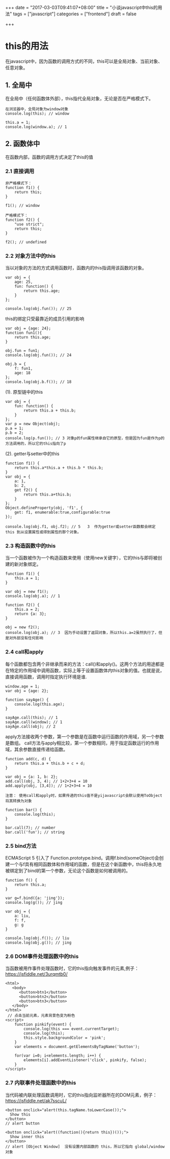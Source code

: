 +++
date = "2017-03-03T09:41:07+08:00"
title = "小谈javascript中this的用法"
tags = ["javascript"]
categories = ["frontend"]
draft = false

+++
# this的用法
在javascript中，因为函数的调用方式的不同，this可以是全局对象、当前对象、任意对象。
## 1. 全局中
在全局中（任何函数体外部），this指代全局对象，无论是否在严格模式下。
```
在浏览器中，全局对象为window对象
console.log(this); // window

this.a = 1;
console.log(window.a); // 1
```
## 2. 函数体中
在函数内部，函数的调用方式决定了this的值
### 2.1 直接调用
```
非严格模式下：
function f1() {
    return this;
}

f1(); // window

严格模式下：
function f2() {
    "use strict";
    return this;
}

f2(); // undefined
```
<!--more-->
### 2.2 对象方法中的this
当以对象的方法的方式调用函数时，函数内的this指调用该函数的对象。
```
var obj = {
    age: 25,
    fun: function() {
        return this.age;
    }
};

console.log(obj.fun()); // 25
```
this的绑定只受最靠近的成员引用的影响
```
var obj = {age: 24};
function fun1(){
    return this.age;
}

obj.fun = fun1;
console.log(obj.fun()); // 24

obj.b = {
    f: fun1,
    age: 18
};
console.log(obj.b.f()); // 18
```
(1). 原型链中的this
```
var obj = {
	fun: function() {
		return this.a + this.b;
	}
};
var p = new Object(obj);
p.a = 1;
p.b = 2;
console.log(p.fun()); // 3 对象p的fun属性继承自它的原型，但是因为fun是作为p的方法调用的，所以它的this指向了p
```
(2). getter与setter中的this
```
function f1() {
	return this.a*this.a + this.b * this.b;
}
var obj = {
	a: 1,
	b: 2,
	get f2() {
		return this.a+this.b;
	}
};
Object.defineProperty(obj, 'f1', {
	get: f1, enumerable:true,configurable:true
});

console.log(obj.f1, obj.f2); // 5   3  作为getter或setter函数都会绑定 this 到从设置属性或得到属性的那个对象。
```
### 2.3 构造函数中的this
当一个函数被作为一个构造函数来使用（使用new关键字），它的this与即将被创建的新对象绑定。
```
function f1() {
    this.a = 1;
}

var obj = new f1();
console.log(obj.a); // 1

function f2() {
    this.a = 2;
    return {a: 3};
}

obj = new f2();
console.log(obj.a); // 3  因为手动设置了返回对象，所以this.a=2虽然执行了，但是对外部没有任何影响
```
### 2.4 call和apply
每个函数都包含两个非继承而来的方法：call()和apply()。这两个方法的用途都是在特定的作用域中调用函数，实际上等于设置函数体内this对象的值。也就是说，直接调用函数，调用时指定执行环境是谁.
```
window.age = 1;
var obj = {age: 2};

function sayAge() {
    console.log(this.age);
}

sayAge.call(this); // 1
sayAge.call(window); // 1
sayAge.call(obj); // 2
```
apply方法接收两个参数，第一个参数是在函数中运行函数的作用域，另一个参数是数组。
call方法与apply相比较，第一个参数相同，用于指定函数运行的作用域，其余参数直接传递给函数。
```
function add(c, d) {
    return this.a + this.b + c + d;
}

var obj = {a: 1, b: 2};
add.call(obj, 3, 4); // 1+2+3+4 = 10
add.apply(obj, [3,4]); // 1+2+3+4 = 10

注意： 使用call和apply时，如果传递的this值不是yijavascript会默认使用ToObject将其转换为对象

function bar() {
    console.log(this);
}

bar.call(7); // number
bar.call('fun'); // string
```
### 2.5 bind方法
ECMAScript 5 引入了 Function.prototype.bind。调用f.bind(someObject)会创建一个与f具有相同函数体和作用域的函数，但是在这个新函数中，this将永久地被绑定到了bind的第一个参数，无论这个函数是如何被调用的。
```
function f() {
	return this.a;
}

var g=f.bind({a: 'jing'});
console.log(g()); // jing

var obj = {
    a: liu,
    f: f,
    g: g
}

console.log(obj.f()); // liu
console.log(obj.g()); // jing
```
### 2.6 DOM事件处理函数中的this
当函数被用作事件处理函数时，它的this指向触发事件的元素,例子：https://jsfiddle.net/3urqmtb0/
```
<html>
   <body>
      <button>btn1</button>
      <button>btn2</button>
      <button>btn3</button>
   </body>
</html>
 // 点击当前元素，元素背景色变为粉色
<script>
    function pinkify(event) {
    	console.log(this === event.currentTarget);
        console.log(this);
        this.style.backgroundColor = 'pink';
    }
    var elements = document.getElementsByTagName('button');

    for(var i=0; i<elements.length; i++) {
    	elements[i].addEventListener('click', pinkify, false);
    }
</script>
```
### 2.7 内联事件处理函数中的this
当代码被内联处理函数调用时，它的this指向监听器所在的DOM元素，例子：https://jsfiddle.net/ak7sscuL/
```
<button onclick="alert(this.tagName.toLowerCase());">
  Show this
</button>
// alert button

<button onclick="alert((function(){return this})());">
  Show inner this
</button>
// alert [Object Window]  没有设置内部函数的 this，所以它指向 global/window 对象
```


